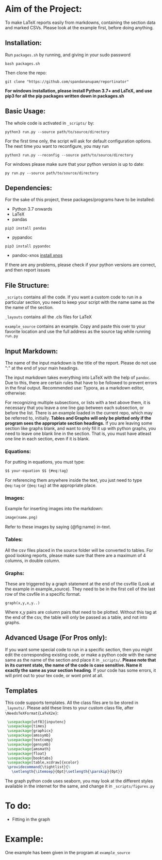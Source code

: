 # Aim of the Project:
To make LaTeX reports easily from markdowns, containing the section data and marked CSVs. Please look at the example first, before doing anything.

## Installation:
Run `packages.sh` by running, and giving in your sudo password
```shell
bash packages.sh
```
Then clone the repo:
```shell
git clone "https://github.com/spandananupam/reportinator"
```
**For windows installation, please install Python 3.7+ and LaTeX, and use pip3 for all the pip packages written down in packages.sh**

## Basic Usage:
The whole code is activated in `_scripts/` by:
```shell
python3 run.py --source path/to/source/directory
```
For the first time only, the script will ask for default configuration options. The next time you want to reconfigure, you may run
```shell
python3 run.py --reconfig --source path/to/source/directory
```

For windows please make sure that your python version is up to date:
```shell
py run.py --source path/to/source/directory
```

## Dependencies:
For the sake of this project, these packages/programs have to be installed:
* Python 3.7 onwards
* LaTeX
* pandas
```shell
pip3 install pandas
```
* pypandoc
```shell
pip3 install pypandoc
```
* pandoc-xnos [install xnos](https://github.com/tomduck/pandoc-xnos/#Installation)

If there are any problems, please check if your python versions are correct, and then report issues

## File Structure:

`_scripts` contains all the code. If you want a custom code to run in a particular section, you need to keep your script with the name same as the the name of the section.

`_layouts` contains all the .cls files for LaTeX

`example_source` contains an example. Copy and paste this over to your favorite location and use the full address as the source tag while running `run.py`

## Input Markdown:
The name of the input markdown is the title of the report. Please do not use ":" at the end of your main headings.

The input markdown takes everything into LaTeX with the help of `pandoc`. Due to this, there are certain rules that have to be followed to prevent errors in the final output.
Recommended use: Typora, as a markdown editor, otherwise:

For recognizing multiple subsections, or lists with a text above them, it is necessary that you leave a one line gap between each subsection, or before the list. There is an example loaded in the current repo, which may be referred to, initially.
**Tables and Graphs will only be plotted only if the program sees the appropriate section headings.** If you are leaving some section like graphs blank, and want to only fill it up with python graphs, you need to leave one blank line in the section. That is, you must have atleast one line in each section, even if it is blank.

### Equations:
For putting in equations, you must type:
```markdown
$$ your-equation $$ {#eq:tag}
```
For referencing them anywhere inside the text, you just need to type `@eq:tag` or `{@eq:tag}` at the appropriate place.

### Images:
Example for inserting images into the markdown:
```markdown
image(name.png)
```
Refer to these images by saying {@fig:name} in-text.

### Tables:
All the csv files placed in the source folder will be converted to tables. For good looking reports, please make sure that there are a maximum of 4 columns, in double column.

### Graphs:
These are triggered by a graph statement at the end of the csvfile (Look at the example in example_source). They need to be in the first cell of the last row of the csvfile in a specific format.
```
graph(x,y,x,y..)
```
Where x,y pairs are column pairs that need to be plotted. Without this tag at the end of the csv, the table will only be passed as a table, and not into graphs.

## Advanced Usage (For Pros only):
If you want some special code to run in a specific section, then you might edit the corresponding existing code, or make a python code with the name same as the name of the section and place it in `_scripts/`. **Please note that in its current state, the name of the code is case sensitive. Name it exactly the same as your section heading**. If your code has some errors, it will print out to your tex code, or wont print at all.

## Templates
This code supports templates. All the class files are to be stored in `_layouts/`. Please add these lines to your custom class file, after `\NeedsTeXFormat{LaTeX2e}`:
```latex
 \usepackage[utf8]{inputenc}
 \usepackage{times}
 \usepackage{graphicx}
 \usepackage{amssymb}
 \usepackage{textcomp}
 \usepackage{gensymb}
 \usepackage{amsmath}
 \usepackage{float}
 \usepackage{booktabs}
 \usepackage[table,xcdraw]{xcolor}
 \providecommand{\tightlist}{%
   \setlength{\itemsep}{0pt}\setlength{\parskip}{0pt}}
```
The graph python code uses seaborn, you may look at the different styles available in the internet for the same, and change it in `_scripts/figures.py`

# To do:
* Fitting in the graph

# Example:
One example has been given in the program at `example_source`
